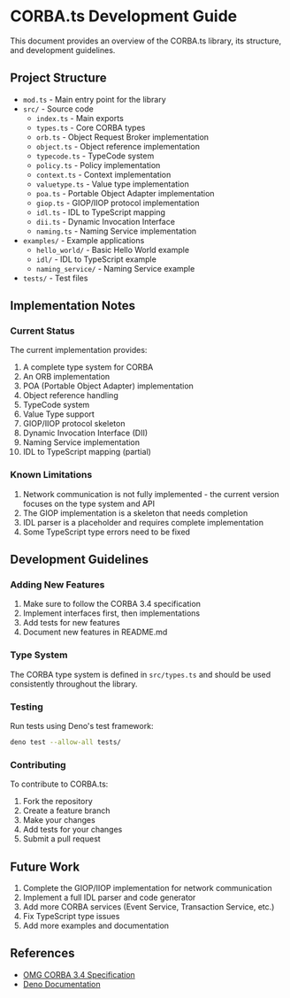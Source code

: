 # CORBA.ts Development Guide

This document provides an overview of the CORBA.ts library, its structure, and development guidelines.

## Project Structure

- `mod.ts` - Main entry point for the library
- `src/` - Source code
  - `index.ts` - Main exports
  - `types.ts` - Core CORBA types
  - `orb.ts` - Object Request Broker implementation
  - `object.ts` - Object reference implementation
  - `typecode.ts` - TypeCode system
  - `policy.ts` - Policy implementation
  - `context.ts` - Context implementation
  - `valuetype.ts` - Value type implementation
  - `poa.ts` - Portable Object Adapter implementation
  - `giop.ts` - GIOP/IIOP protocol implementation
  - `idl.ts` - IDL to TypeScript mapping
  - `dii.ts` - Dynamic Invocation Interface
  - `naming.ts` - Naming Service implementation
- `examples/` - Example applications
  - `hello_world/` - Basic Hello World example
  - `idl/` - IDL to TypeScript example
  - `naming_service/` - Naming Service example
- `tests/` - Test files

## Implementation Notes

### Current Status

The current implementation provides:

1. A complete type system for CORBA
2. An ORB implementation
3. POA (Portable Object Adapter) implementation
4. Object reference handling
5. TypeCode system
6. Value Type support
7. GIOP/IIOP protocol skeleton
8. Dynamic Invocation Interface (DII)
9. Naming Service implementation
10. IDL to TypeScript mapping (partial)

### Known Limitations

1. Network communication is not fully implemented - the current version focuses on the type system and API
2. The GIOP implementation is a skeleton that needs completion
3. IDL parser is a placeholder and requires complete implementation
4. Some TypeScript type errors need to be fixed

## Development Guidelines

### Adding New Features

1. Make sure to follow the CORBA 3.4 specification
2. Implement interfaces first, then implementations
3. Add tests for new features
4. Document new features in README.md

### Type System

The CORBA type system is defined in `src/types.ts` and should be used consistently throughout the library.

### Testing

Run tests using Deno's test framework:

```bash
deno test --allow-all tests/
```

### Contributing

To contribute to CORBA.ts:

1. Fork the repository
2. Create a feature branch
3. Make your changes
4. Add tests for your changes
5. Submit a pull request

## Future Work

1. Complete the GIOP/IIOP implementation for network communication
2. Implement a full IDL parser and code generator
3. Add more CORBA services (Event Service, Transaction Service, etc.)
4. Fix TypeScript type issues
5. Add more examples and documentation

## References

- [OMG CORBA 3.4 Specification](https://www.omg.org/spec/CORBA/3.4/About-CORBA)
- [Deno Documentation](https://deno.land/manual)